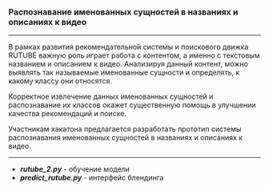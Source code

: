 ### Распознавание именованных сущностей в названиях и описаниях к видео

---
В рамках развития рекомендательной системы и поискового движка RUTUBE важную роль играет работа c контентом, а именно с текстовым названием и описанием к видео. Анализируя данный контент, можно выявлять так называемые именованные сущности и определять, к какому классу они относятся.

Корректное извлечение данных именованных сущностей и распознавание их классов окажет существенную помощь в улучшении качества рекомендаций и поиске.

Участникам хакатона предлагается разработать прототип системы распознавания именованных сущностей в названиях и описаниях к видео.

---

- ***rutube_2.py*** - обучение модели
- ***predict_rutube.py*** - интерфейс блендинга